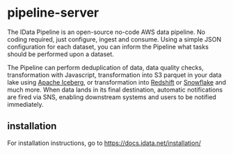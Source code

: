 # pipeline-server
The IData Pipeline is an open-source no-code AWS data pipeline. No coding required, just configure, ingest and consume. Using a simple JSON configuration for each dataset, you can inform the Pipeline what tasks should be performed upon a dataset. 

The Pipeline can perform deduplication of data, data quality checks, transformation with Javascript, transformation into S3 parquet in your data lake using [Apache Iceberg](https://iceberg.apache.org/), or transformation into [Redshift](https://aws.amazon.com/redshift/) or [Snowflake](https://www.snowflake.com/) and much more. When data lands in its final destination, automatic notifications are fired via SNS, enabling downstream systems and users to be notified immediately.

## installation
For installation instructions, go to https://docs.idata.net/installation/